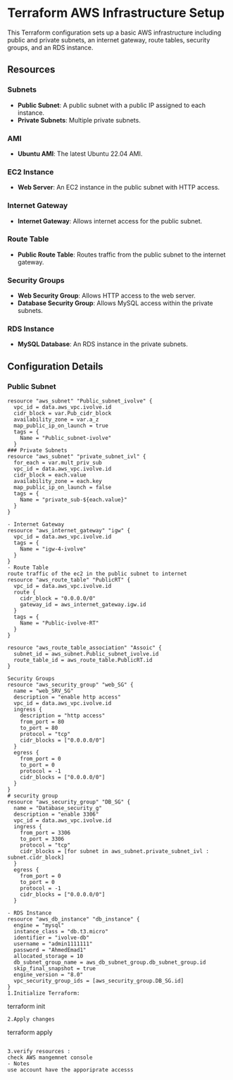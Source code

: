 # Terraform AWS Infrastructure Setup

This Terraform configuration sets up a basic AWS infrastructure including public and private subnets, an internet gateway, route tables, security groups, and an RDS instance.

## Resources

### Subnets
- **Public Subnet**: A public subnet with a public IP assigned to each instance.
- **Private Subnets**: Multiple private subnets.

### AMI
- **Ubuntu AMI**: The latest Ubuntu 22.04 AMI.

### EC2 Instance
- **Web Server**: An EC2 instance in the public subnet with HTTP access.

### Internet Gateway
- **Internet Gateway**: Allows internet access for the public subnet.

### Route Table
- **Public Route Table**: Routes traffic from the public subnet to the internet gateway.

### Security Groups
- **Web Security Group**: Allows HTTP access to the web server.
- **Database Security Group**: Allows MySQL access within the private subnets.

### RDS Instance
- **MySQL Database**: An RDS instance in the private subnets.

## Configuration Details

### Public Subnet
```hcl
resource "aws_subnet" "Public_subnet_ivolve" {
  vpc_id = data.aws_vpc.ivolve.id
  cidr_block = var.Pub_cidr_block
  availability_zone = var.a_z
  map_public_ip_on_launch = true
  tags = {
    Name = "Public_subnet-ivolve"
  }
### Private Subnets
resource "aws_subnet" "private_subnet_ivl" {
  for_each = var.mult_priv_sub
  vpc_id = data.aws_vpc.ivolve.id
  cidr_block = each.value
  availability_zone = each.key
  map_public_ip_on_launch = false
  tags = {
    Name = "private_sub-${each.value}"
  }
}

- Internet Gateway
resource "aws_internet_gateway" "igw" {
  vpc_id = data.aws_vpc.ivolve.id
  tags = {
    Name = "igw-4-ivolve"
  }
}
- Route Table
route traffic of the ec2 in the public subnet to internet 
resource "aws_route_table" "PublicRT" {
  vpc_id = data.aws_vpc.ivolve.id
  route {
    cidr_block = "0.0.0.0/0"
    gateway_id = aws_internet_gateway.igw.id
  }
  tags = {
    Name = "Public-ivolve-RT"
  }
}

resource "aws_route_table_association" "Assoic" {
  subnet_id = aws_subnet.Public_subnet_ivolve.id
  route_table_id = aws_route_table.PublicRT.id
}

Security Groups
resource "aws_security_group" "web_SG" {
  name = "web_SRV_SG"
  description = "enable http access"
  vpc_id = data.aws_vpc.ivolve.id
  ingress {
    description = "http access"
    from_port = 80
    to_port = 80
    protocol = "tcp"
    cidr_blocks = ["0.0.0.0/0"]
  }
  egress {
    from_port = 0
    to_port = 0
    protocol = -1
    cidr_blocks = ["0.0.0.0/0"]
  }
}
# security group
resource "aws_security_group" "DB_SG" {
  name = "Database_security_g"
  description = "enable 3306"
  vpc_id = data.aws_vpc.ivolve.id
  ingress {
    from_port = 3306
    to_port = 3306
    protocol = "tcp"
    cidr_blocks = [for subnet in aws_subnet.private_subnet_ivl : subnet.cidr_block]
  }
  egress {
    from_port = 0
    to_port = 0
    protocol = -1
    cidr_blocks = ["0.0.0.0/0"]
  }

- RDS Instance
resource "aws_db_instance" "db_instance" {
  engine = "mysql"
  instance_class = "db.t3.micro"
  identifier = "ivolve-db"
  username = "admin1111111"
  password = "AhmedEmad1"
  allocated_storage = 10
  db_subnet_group_name = aws_db_subnet_group.db_subnet_group.id
  skip_final_snapshot = true
  engine_version = "8.0"
  vpc_security_group_ids = [aws_security_group.DB_SG.id]
}
1.Initialize Terraform:
```
terraform init

```
2.Apply changes

```
terraform apply 

```

3.verify resources :
check AWS mangemnet console
- Notes
use account have the apporiprate accesss
